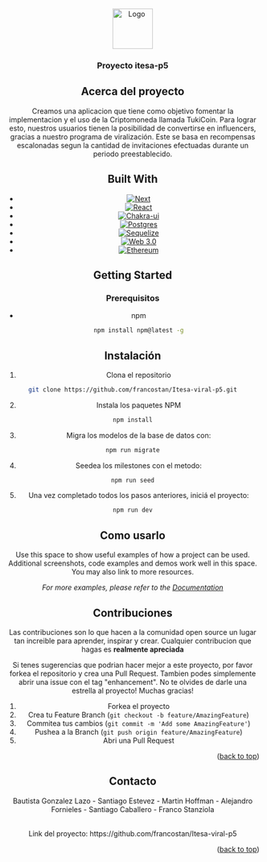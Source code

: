 <!-- Improved compatibility of back to top link: See: https://github.com/othneildrew/Best-README-Template/pull/73 -->
<a name="readme-top"></a>
<!--
*** Thanks for checking out the Best-README-Template. If you have a suggestion
*** that would make this better, please fork the repo and create a pull request
*** or simply open an issue with the tag "enhancement".
*** Don't forget to give the project a star!
*** Thanks again! Now go create something AMAZING! :D
-->







<!-- PROJECT LOGO -->
<br />
<div align="center">
  <a href="https://github.com/francostan/Itesa-viral-p5">
    <img src="https://miro.medium.com/max/664/1*z6r1ufq-iAqcOZeNZ3PGIQ.png" alt="Logo" width="80" height="80">
  </a>

  <h3 align="center">Proyecto itesa-p5</h3>

<!-- ABOUT THE PROJECT -->
## Acerca del proyecto



Creamos una aplicacion que tiene como objetivo fomentar la implementacion y el uso de la Criptomoneda llamada TukiCoin.
  Para lograr esto, nuestros usuarios tienen la posibilidad de convertirse en influencers, gracias a nuestro programa de viralización.
  Este se basa en recompensas escalonadas segun la cantidad de invitaciones efectuadas durante un periodo preestablecido.
  



## Built With



* [![Next][Next.js]][Next-url]
* [![React][React.js]][React-url]
* [![Chakra-ui][Chakra-ui.com]][chakra-url]
* [![Postgres][Postgres.com]][Postgres-url]
* [![Sequelize][Sequelize.com]][Sequelize-url]
* [![Web 3.0][Web3.com]][Web3-url]
* [![Ethereum][Ethereum.com]][Ethereum-url]
  





<!-- GETTING STARTED -->
## Getting Started

  

### Prerequisitos


* npm
  ```sh
  npm install npm@latest -g
  ```

## Instalación

   1. Clona el repositorio
   ```sh
   git clone https://github.com/francostan/Itesa-viral-p5.git
   ```
   2. Instala los paquetes NPM 
   ```sh
   npm install
   ```
  3. Migra los modelos de la base de datos con: 
   ```sh
   npm run migrate
   ```
  4. Seedea los milestones con el metodo:
   ```sh
   npm run seed
   ```
  5. Una vez completado todos los pasos anteriores, iniciá el proyecto:
   ```sh
  npm run dev
   ```






<!-- USAGE EXAMPLES -->
## Como usarlo

Use this space to show useful examples of how a project can be used. Additional screenshots, code examples and demos work well in this space. You may also link to more resources.

_For more examples, please refer to the [Documentation](https://example.com)_









<!-- CONTRIBUTING -->
## Contribuciones
Las contribuciones son lo que hacen a la comunidad open source un lugar tan increible para aprender, inspirar y crear. Cualquier contribucion que hagas es **realmente apreciada**

Si tenes sugerencias que podrian hacer mejor a este proyecto, por favor forkea el repositorio y crea una Pull Request. Tambien podes simplemente abrir una issue con el tag "enhancement".
  No te olvides de darle una estrella al proyecto! Muchas gracias!


1. Forkea el proyecto
2. Crea tu Feature Branch (`git checkout -b feature/AmazingFeature`)
3. Commitea tus cambios (`git commit -m 'Add some AmazingFeature'`)
4. Pushea a la Branch (`git push origin feature/AmazingFeature`)
5. Abri una Pull Request

<p align="right">(<a href="#readme-top">back to top</a>)</p>







<!-- CONTACT -->
## Contacto

Bautista Gonzalez Lazo - 
  Santiago Estevez -
  Martin Hoffman -
  Alejandro Fornieles -
  Santiago Caballero -
  Franco Stanziola 
  
  <br>
Link del proyecto: https://github.com/francostan/Itesa-viral-p5

<p align="right">(<a href="#readme-top">back to top</a>)</p>






<!-- MARKDOWN LINKS & IMAGES -->
<!-- https://www.markdownguide.org/basic-syntax/#reference-style-links -->
[contributors-shield]: https://img.shields.io/github/contributors/othneildrew/Best-README-Template.svg?style=for-the-badge
[contributors-url]: https://github.com/othneildrew/Best-README-Template/graphs/contributors
[forks-shield]: https://img.shields.io/github/forks/othneildrew/Best-README-Template.svg?style=for-the-badge
[forks-url]: https://github.com/othneildrew/Best-README-Template/network/members
[stars-shield]: https://img.shields.io/github/stars/othneildrew/Best-README-Template.svg?style=for-the-badge
[stars-url]: https://github.com/othneildrew/Best-README-Template/stargazers
[issues-shield]: https://img.shields.io/github/issues/othneildrew/Best-README-Template.svg?style=for-the-badge
[issues-url]: https://github.com/othneildrew/Best-README-Template/issues
[license-shield]: https://img.shields.io/github/license/othneildrew/Best-README-Template.svg?style=for-the-badge
[license-url]: https://github.com/othneildrew/Best-README-Template/blob/master/LICENSE.txt
[linkedin-shield]: https://img.shields.io/badge/-LinkedIn-black.svg?style=for-the-badge&logo=linkedin&colorB=555
[linkedin-url]: https://linkedin.com/in/othneildrew
[product-screenshot]: images/screenshot.png
[Next.js]: https://img.shields.io/badge/next.js-000000?style=for-the-badge&logo=nextdotjs&logoColor=white
[Next-url]: https://nextjs.org/
[React.js]: https://img.shields.io/badge/React-20232A?style=for-the-badge&logo=react&logoColor=61DAFB
[React-url]: https://reactjs.org/
[Chakra-ui.com]:https://shields.io/badge/chakra--ui-black?logo=chakraui&style=for-the-badge%22
[Chakra-url]:https://chakra-ui.com/
  [Postgres.com]:https://img.shields.io/badge/postgres-%23316192.svg?style=for-the-badge&logo=postgresql&logoColor=white
[Postgres-url]:https://www.postgresql.org/
    [Sequelize.com]:https://img.shields.io/badge/Sequelize-52B0E7?style=for-the-badge&logo=Sequelize&logoColor=white
[Sequelize-url]:https://sequelize.org/
     [Web3.com]:https://img.shields.io/badge/web3.js-F16822?style=for-the-badge&logo=web3.js&logoColor=white
[Web3-url]:https://ethereum.org/en/web3/
       [Ethereum.com]:https://img.shields.io/badge/Ethereum-3C3C3D?style=for-the-badge&logo=Ethereum&logoColor=white
[Ethereum-url]:https://ethereum.org/
  
  


